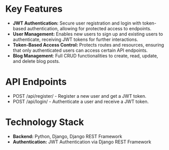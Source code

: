 # Key Features
  - **JWT Authentication:** Secure user registration and login with token-based authentication, allowing for protected access to endpoints.
  - **User Management:** Enables new users to sign up and existing users to authenticate, receiving JWT tokens for further interactions.
  - **Token-Based Access Control:** Protects routes and resources, ensuring that only authenticated users can access certain API endpoints.
  -  **Blog Management**: Full CRUD functionalities to create, read, update, and delete blog posts.

# API Endpoints
  -  POST /api/register/ - Register a new user and get a JWT token.
  -  POST /api/login/ - Authenticate a user and receive a JWT token.

# Technology Stack
  -  **Backend:** Python, Django, Django REST Framework
  -  **Authentication:** JWT Authentication via Django REST Framework


